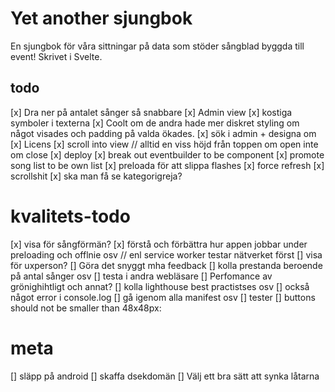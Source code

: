 # Yet another sjungbok

En sjungbok för våra sittningar på data som stöder sångblad byggda till event! Skrivet i Svelte.

## todo

[x] Dra ner på antalet sånger så snabbare
[x] Admin view
[x] kostiga symboler i texterna
[x] Coolt om de andra hade mer diskret styling om något visades och padding på valda ökades.
[x] sök i admin + designa om
[x] Licens
[x] scroll into view // alltid en viss höjd från toppen om open inte om close
[x] deploy
[x] break out eventbuilder to be component
[x] promote song list to be own list
[x] preloada för att slippa flashes
[x] force refresh
[x] scrollshit
[x] ska man få se kategorigreja?

# kvalitets-todo

[x] visa för sångförmän?
[x] förstå och förbättra hur appen jobbar under preloading och offlnie osv // enl service worker testar nätverket först
[] visa för uxperson?
[] Göra det snyggt mha feedback
[] kolla prestanda beroende på antal sånger osv
[] testa i andra webläsare
[] Perfomance av grönighihtligt och annat?
[] kolla lighthouse best practistses osv
[] också något error i console.log
[] gå igenom alla manifest osv
[] tester
[] buttons should not be smaller than 48x48px:

# meta

[] släpp på android
[] skaffa dsekdomän
[] Välj ett bra sätt att synka låtarna
